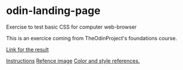 # odin-landing-page
Exercise to test basic CSS for computer web-browser

This is an exercice coming from TheOdinProject's foundations course.

[Link for the result](https://positiviste.github.io/odin-landing-page/)

[Instructions](https://www.theodinproject.com/lessons/foundations-landing-page)
[Refence image](https://www.theodinproject.com/lessons/foundations-landing-page)
[Color and style references.](https://www.theodinproject.com/lessons/foundations-landing-page)